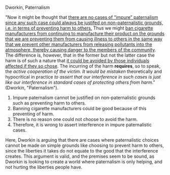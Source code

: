 Dworkin, Paternalism

"Now it might be thought that <u>there are no cases of “impure” paternalism since any such case could always be justifed on non-paternalistic grounds, i.e. in terms of preventing harm to others.</u> Thus we might <u>ban cigarette manufacturers from continuing to manufacture their product on the grounds that we are preventing them from causing illness to others in the same way that we prevent other manufacturers from releasing pollutants into the atmosphere, thereby causing danger to the members of the community</u>. The difference is, however, that in the former but not the latter case the harm is of such a nature that <u>it could be avoided by those individuals affected if they so chose</u>. The incurring of the harm **requires**, so to speak, the *active cooperation of the victim*. *It would be mistaken* theoretically and hypocritical in practice *to assert that our interference in such cases is just like our interference in standard cases of protecting others from harm*." (Dworkin, "Paternalism").

1. Impure paternalism cannot be justified on non-paternalistic grounds such as preventing harm to others.
2. Banning cigarette manufacturers could be good because of this preventing of harm.
3. There is no reason one could not choose to avoid the harm.
4. Therefore, it is wrong to assert interference in impure paternalistic cases.

Here, Dworkin is arguing that there are cases where paternalistic choices cannot be made on simple grounds like choosing to prevent harm to others, since the liberties it takes do not equate to the good that the interference creates. This argument is valid, and the premises seem to be sound, as Dworkin is looking to create a world where paternalism is only helping, and not hurting the liberties people have.